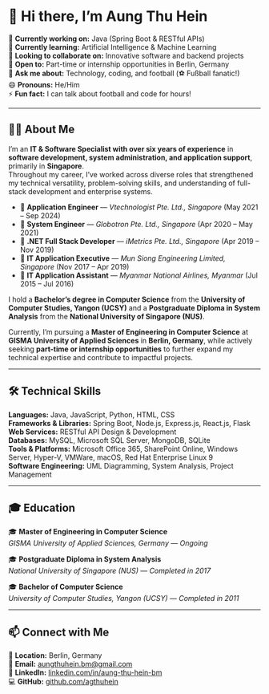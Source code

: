 # 👋 Hi there, I’m Aung Thu Hein

🔭 **Currently working on:** Java (Spring Boot & RESTful APIs)  
🌱 **Currently learning:** Artificial Intelligence & Machine Learning  
👯 **Looking to collaborate on:** Innovative software and backend projects  
🤝 **Open to:** Part-time or internship opportunities in Berlin, Germany  
💬 **Ask me about:** Technology, coding, and football (⚽ Fußball fanatic!)  
😄 **Pronouns:** He/Him  
⚡ **Fun fact:** I can talk about football and code for hours!  

---

## 👨‍💻 About Me

I’m an **IT & Software Specialist with over six years of experience** in **software development, system administration, and application support**, primarily in **Singapore**.  
Throughout my career, I’ve worked across diverse roles that strengthened my technical versatility, problem-solving skills, and understanding of full-stack development and enterprise systems.

- 💼 **Application Engineer** — *Vtechnologist Pte. Ltd., Singapore* (May 2021 – Sep 2024)  
- 💼 **System Engineer** — *Globotron Pte. Ltd., Singapore* (Apr 2020 – May 2021)  
- 💼 **.NET Full Stack Developer** — *iMetrics Pte. Ltd., Singapore* (Apr 2019 – Nov 2019)  
- 💼 **IT Application Executive** — *Mun Siong Engineering Limited, Singapore* (Nov 2017 – Apr 2019)  
- 💼 **IT Application Assistant** — *Myanmar National Airlines, Myanmar* (Jul 2015 – Jul 2016)

I hold a **Bachelor’s degree in Computer Science** from the **University of Computer Studies, Yangon (UCSY)** and a **Postgraduate Diploma in System Analysis** from the **National University of Singapore (NUS)**.  

Currently, I’m pursuing a **Master of Engineering in Computer Science** at **GISMA University of Applied Sciences** in **Berlin, Germany**, while actively seeking **part-time or internship opportunities** to further expand my technical expertise and contribute to impactful projects.

---

## 🛠️ Technical Skills

**Languages:** Java, JavaScript, Python, HTML, CSS  
**Frameworks & Libraries:** Spring Boot, Node.js, Express.js, React.js, Flask  
**Web Services:** RESTful API Design & Development  
**Databases:** MySQL, Microsoft SQL Server, MongoDB, SQLite  
**Tools & Platforms:** Microsoft Office 365, SharePoint Online, Windows Server, Hyper-V, VMWare, macOS, Red Hat Enterprise Linux 9  
**Software Engineering:** UML Diagramming, System Analysis, Project Management  

---

## 🎓 Education

🎓 **Master of Engineering in Computer Science**  
*GISMA University of Applied Sciences, Germany* — *Ongoing*  

🎓 **Postgraduate Diploma in System Analysis**  
*National University of Singapore (NUS)* — *Completed in 2017*  

🎓 **Bachelor of Computer Science**  
*University of Computer Studies, Yangon (UCSY)* — *Completed in 2011*  

---

## 📫 Connect with Me

📍 **Location:** Berlin, Germany  
📧 **Email:** [aungthuhein.bm@gmail.com](mailto:aungthuhein.bm@gmail.com)  
💼 **LinkedIn:** [linkedin.com/in/aung-thu-hein-bm](https://www.linkedin.com/in/aung-thu-hein-bm)  
💻 **GitHub:** [github.com/agthuhein](https://github.com/agthuhein)
